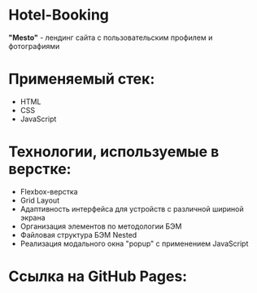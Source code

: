 # Hotel-Booking

**"Mesto"** - лендинг сайта c пользовательским профилем и фотографиями

# Применяемый стек:
* HTML
* CSS
* JavaScript

# Технологии, используемые в верстке:
* Flexbox-верстка
* Grid Layout
* Адаптивность интерфейса для устройств с различной шириной экрана
* Организация элементов по методологии БЭМ
* Файловая структура БЭМ Nested
* Реализация модального окна "popup" с применением JavaScript

# Ссылка на GitHub Pages:

